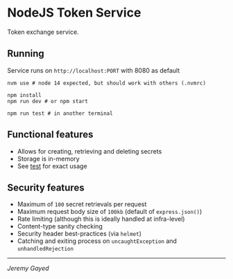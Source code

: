 # NodeJS Token Service

Token exchange service.

## Running

Service runs on `http://localhost:PORT` with 8080 as default

```
nvm use # node 14 expected, but should work with others (.nvmrc)

npm install
npm run dev # or npm start

npm run test # in another terminal
```

## Functional features

- Allows for creating, retrieving and deleting secrets
- Storage is in-memory
- See [test](src/__tests__/service.test.js) for exact usage

## Security features

- Maximum of `100` secret retrievals per request
- Maximum request body size of `100kb` (default of `express.json()`)
- Rate limiting (although this is ideally handled at infra-level)
- Content-type sanity checking
- Security header best-practices (via `helmet`)
- Catching and exiting process on `uncaughtException` and `unhandledRejection`

---

_Jeremy Gayed_
